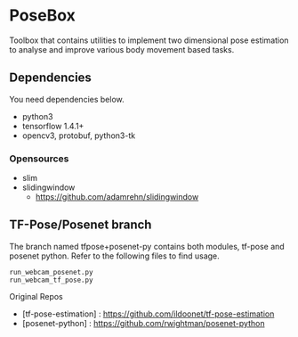 # PoseBox

Toolbox that contains utilities to implement two dimensional pose estimation to analyse and improve various body movement based tasks.

## Dependencies

You need dependencies below.

- python3
- tensorflow 1.4.1+
- opencv3, protobuf, python3-tk

### Opensources

- slim
- slidingwindow
  - https://github.com/adamrehn/slidingwindow

## TF-Pose/Posenet branch

The branch named tfpose+posenet-py contains both modules, tf-pose and posenet python.
Refer to the following files to find usage.
```
run_webcam_posenet.py
run_webcam_tf_pose.py
```
 
Original Repos
- [tf-pose-estimation] : https://github.com/ildoonet/tf-pose-estimation
- [posenet-python] : https://github.com/rwightman/posenet-python


